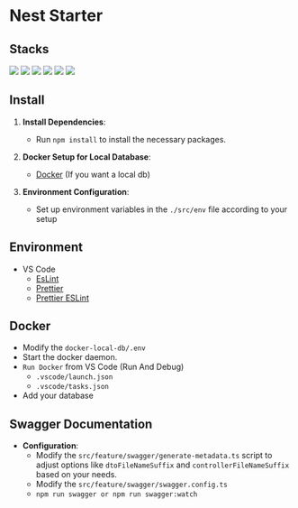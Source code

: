 # Nest Starter

## Stacks
<img src="https://img.shields.io/badge/typescript-3178C6?style=for-the-badge&logo=typescript&logoColor=white">
<img src="https://img.shields.io/badge/nestjs-E0234E?style=for-the-badge&logo=nestjs&logoColor=white">
<img src="https://img.shields.io/badge/swagger-85EA2D?style=for-the-badge&logo=swagger&logoColor=white">
<img src="https://img.shields.io/badge/ejs-B4CA65?style=for-the-badge&logo=ejs&logoColor=white">

<img src="https://img.shields.io/badge/mongoDB-47A248?style=for-the-badge&logo=MongoDB&logoColor=white">
<img src="https://img.shields.io/badge/redis-FF4438?style=for-the-badge&logo=redis&logoColor=white">

## Install
1. **Install Dependencies**:
   - Run `npm install` to install the necessary packages.

2. **Docker Setup for Local Database**:
   - [Docker](#docker) (If you want a local db)

3. **Environment Configuration**:
   - Set up environment variables in the `./src/env` file according to your setup

## Environment
- VS Code
  - [EsLint](https://marketplace.visualstudio.com/items?itemName=dbaeumer.vscode-eslint)
  - [Prettier](https://marketplace.visualstudio.com/items?itemName=esbenp.prettier-vscode)
  - [Prettier ESLint](https://marketplace.visualstudio.com/items?itemName=rvest.vs-code-prettier-eslint)

## Docker
- Modify the `docker-local-db/.env`
- Start the docker daemon.
- `Run Docker` from VS Code (Run And Debug)
  - `.vscode/launch.json`
  - `.vscode/tasks.json`
- Add your database

## Swagger Documentation
- **Configuration**:
  - Modify the `src/feature/swagger/generate-metadata.ts` script to adjust options like `dtoFileNameSuffix` and `controllerFileNameSuffix` based on your needs.
  - Modify the `src/feature/swagger/swagger.config.ts`
  - `npm run swagger or npm run swagger:watch`
